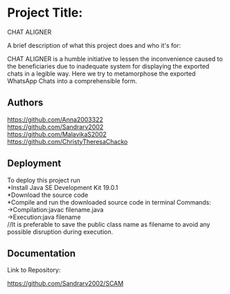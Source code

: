 
# Project Title:
CHAT ALIGNER

A brief description of what this project does and who it's for:

CHAT ALIGNER is a humble initiative to lessen the inconvenience caused to the beneficiaries due to inadequate system for displaying the exported chats in a legible way. Here we try to metamorphose the exported   WhatsApp Chats into a   comprehensible form.



## Authors

https://github.com/Anna2003322  
https://github.com/Sandrarv2002  
https://github.com/MalavikaS2002
https://github.com/ChristyTheresaChacko

## Deployment

To deploy this project run  
*Install  Java SE Development Kit 19.0.1  
*Download the source code  
*Compile and run the downloaded source code in terminal
     Commands:  
    ->Compilation:javac filename.java   
    ->Execution:java filename   
    //It is preferable to save the public class name as filename to avoid any possible disruption during execution.



## Documentation

Link to Repository:

https://github.com/Sandrarv2002/SCAM